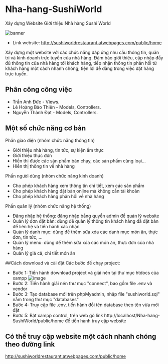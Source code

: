 # Nha-hang-SushiWorld
Xây dựng Website Giới thiệu Nhà hàng Sushi World

![banner](https://user-images.githubusercontent.com/74713811/104671592-af797d00-5710-11eb-93e4-9def1881a693.png)

* Link website: http://sushiworldrestaurant.atwebpages.com/public/home

Xây dựng một website với các chức năng đáp ứng nhu cầu thông tin, quản trị và kinh doanh trực tuyến của nhà hàng. Đảm bảo giới thiệu, cập nhập đầy đủ thông tin của nhà hàng tới khách hàng, tiếp nhận thông tin phản hồi từ khách hàng một cách nhanh chóng; tiện lợi dễ dàng trong việc đặt hàng trực tuyến.

## Phân công công việc
*   Trần Anh Đức - Views.
*   Lê Hoàng Bảo Thiên - Models, Controllers.
*   Nguyễn Thành Đạt - Models, Controllers.
    
## Một số chức năng cơ bản
Phần giao diện (nhóm chức năng thông tin)
*   Giới thiệu nhà hàng, tin tức, sự kiện ẩm thực
*   Giới thiệu thực đơn
*   Hiển thị được các sản phẩm bán chạy, các sản phẩm cùng loại…
*   Hiển thị thông tin về nhà hàng
        
Phần người dùng (nhóm chức năng kinh doanh) 
*   Cho phép khách hàng xem thông tin chi tiết, xem các sản phẩm
*   Cho phép khách hàng đặt bàn online mà không cần tài khoản
*   Cho phép khách hàng phản hồi về nhà hàng
        
Phần quản lý (nhóm chức năng hệ thống)
*   Đăng nhập hệ thống: đăng nhập bằng quyền admin để quản lý website
*   Quản lý đơn đặt bàn: dùng để quản lý thông tin khách hàng đã đặt bàn để liên hệ và tiến hành xác nhận
*   Quản lý danh mục: dùng để thêm sửa xóa các danh mục món ăn, thực đơn, tin tức, ...
*   Quản lý menu: dùng để thêm sửa xóa các món ăn, thực đơn của nhà hàng
*   Quản lý giá cả, chi tiết món ăn

##Cách download và cài đặt
Các bước để chạy project:
*   Bước 1: Tiến hành download project và giải nén tại thư mục htdocs của xampp
    ![image](https://user-images.githubusercontent.com/74713811/105724230-38d34f80-5f5a-11eb-91e7-15a081e184ce.png)
*   Bước 2: Tiến hành giải nén thư mục "connect", bao gồm file .env và vendor
*   Bước 3: Tạo database mới trên phpMyadmin, nhập file "sushiworld.sql" nằm trong thư mục "databases"
*   Bước 4: Truy cập file .env, tiến hành đổi tên database theo tên vừa mới đặt
*   Bước 5: Bật xampp control, trên web gõ link http://localhost/Nha-hang-SushiWorld/public/home để tiến hành truy cập website
    
## Có thể truy cập website một cách nhanh chóng theo đường link 
http://sushiworldrestaurant.atwebpages.com/public/home

